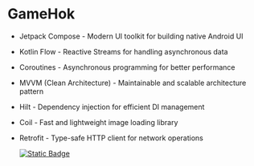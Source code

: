 # GameHok

- Jetpack Compose - Modern UI toolkit for building native Android UI
- Kotlin Flow - Reactive Streams for handling asynchronous data
- Coroutines - Asynchronous programming for better performance
- MVVM (Clean Architecture) - Maintainable and scalable architecture pattern
- Hilt - Dependency injection for efficient DI management
- Coil - Fast and lightweight image loading library
- Retrofit - Type-safe HTTP client for network operations

  [![Static Badge](https://img.shields.io/badge/GameHok-APK-red?logo=android)](https://github.com/shalenMathew/GameHok/releases)


